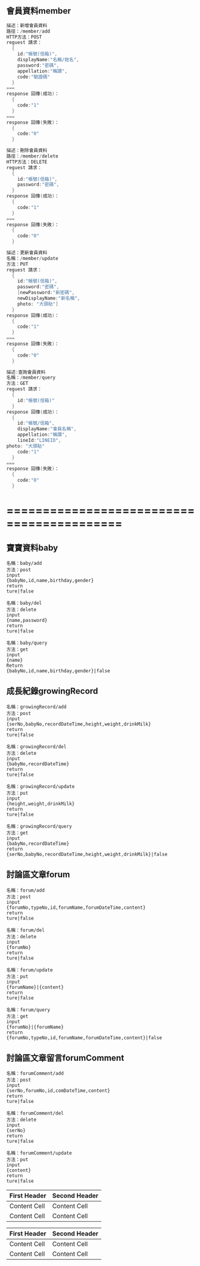 ## 會員資料member
~~~java
描述：新增會員資料
路徑：/member/add
HTTP方法：POST
reguest 請求：
  {
    id:"帳號(信箱)",
    displayName:"名稱/姓名",
    password:"密碼",
    appellation:"稱謂",
    code:"驗證碼"
  }
===
response 回傳(成功)：
  {
    code:"1"
  }
===
response 回傳(失敗)：
  {
    code:"0"
  }
~~~

~~~java
描述：刪除會員資料
路徑：/member/delete
HTTP方法：DELETE
reguest 請求：
  {
    id:"帳號(信箱)",
    password:"密碼",
  }
response 回傳(成功)：
  {
    code:"1"
  }
===
response 回傳(失敗)：
  {
    code:"0"
  }
~~~

~~~java
描述：更新會員資料
名稱：/member/update
方法：PUT
reguest 請求：
  {
    id:"帳號(信箱)",
    password:"密碼",
    [newPassword:"新密碼",
    newDisplayName:"新名稱",
    photo: "大頭貼"]
  }
response 回傳(成功)：
  {
    code:"1"
  }
===
response 回傳(失敗)：
  {
    code:"0"
  }
~~~

~~~java
描述:查詢會員資料
名稱：/member/query
方法：GET
reguest 請求：
  {
    id:"帳號(信箱)"
  }
response 回傳(成功)：
  {
    id:"帳號/信箱",
    displayName:"會員名稱",
    appellation:"稱謂",
    lineId:"LINEID",
photo: "大頭貼"
    code:"1"
  }
===
response 回傳(失敗)：
  {
    code:"0"
  }
~~~







==========================================
==========================================









## 寶寶資料baby
~~~
名稱：baby/add
方法：post
input
{babyNo,id,name,birthday,gender}
return
ture|false
~~~

~~~
名稱：baby/del
方法：delete
input
{name,password}
return
ture|false
~~~

~~~
名稱：baby/query
方法：get
input
{name}
Return
{babyNo,id,name,birthday,gender}|false
~~~


## 成長紀錄growingRecord
~~~
名稱：growingRecord/add
方法：post
input
{serNo,babyNo,recordDateTime,height,weight,drinkMilk}
return
ture|false
~~~

~~~
名稱：growingRecord/del
方法：delete
input
{babyNo,recordDateTime}
return
ture|false
~~~

~~~
名稱：growingRecord/update
方法：put
input
{height,weight,drinkMilk}
return
ture|false
~~~

~~~
名稱：growingRecord/query
方法：get
input
{babyNo,recordDateTime}
return
{serNo,babyNo,recordDateTime,height,weight,drinkMilk}|false
~~~


## 討論區文章forum
~~~
名稱：forum/add
方法：post
input
{forumNo,typeNo,id,forumName,forumDateTime,content}
return
ture|false
~~~

~~~
名稱：forum/del
方法：delete
input
{forumNo}
return
ture|false
~~~

~~~
名稱：forum/update
方法：put
input
{forumName}|{content}
return
ture|false
~~~

~~~
名稱：forum/query
方法：get
input
{forumNo}|{forumName}
return
{forumNo,typeNo,id,forumName,forumDateTime,content}|false
~~~


## 討論區文章留言forumComment
~~~
名稱：forumComment/add
方法：post
input
{serNo,forumNo,id,comDateTime,content}
return
ture|false
~~~

~~~
名稱：forumComment/del
方法：delete
input
{serNo}
return
ture|false
~~~

~~~
名稱：forumComment/update
方法：put
input
{content}
return
ture|false
~~~

First Header  | Second Header
------------- | -------------
Content Cell  | Content Cell
Content Cell  | Content Cell

| First Header  | Second Header |
| ------------- | ------------- |
| Content Cell  | Content Cell  |
| Content Cell  | Content Cell  |
